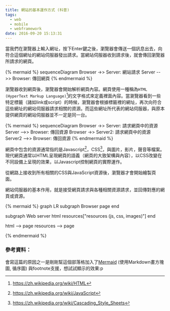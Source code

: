 ```yaml
---
title: 網站的基本運作方式 (科普)
tags:
  - web
  - mobile
  - webframework
date: 2016-09-20 15:13:31
---
```


當我們在瀏覽器上輸入網址，按下Enter鍵之後，瀏覽器會傳送一個訊息出去，向符合這個網址的網站伺服器發出請求。當網站伺服器收到請求後，就會傳回瀏覽器所請求的網頁。

{% mermaid %}
sequenceDiagram
  Browser ->> Server: 網站請求
  Server -->> Browser: 傳回網頁
{% endmermaid %}

瀏覽器收到網頁後，瀏覽器會開始解析網頁內容。網頁使用一種稱為`HTML (HyperText Markup Language)`[^1]的文字格式來定義裡面內容。當瀏覽器看到一些特定標籤（諸如link或script）的時候，瀏覽器會根據標籤裡的網址，再次向符合這些網址的網站伺服器請求相關的資源。而這些網址所代表的網站伺服器，與原本提供網頁的網站伺服器並不一定是同一台。

{% mermaid %}
sequenceDiagram
  Browser ->> Server: 請求網頁中的資源
  Server -->> Browser: 傳回資源
  Browser ->> Server2: 請求網頁中的資源
  Server2 -->> Browser: 傳回資源
{% endmermaid %}

網頁中包含的資源通常指的是Javascript[^2]，CSS[^3]，與圖片，影片，聲音等檔案。現代網頁通常以HTML呈現網頁的語義（網頁的大致架構與內容），以CSS改變在不同設備上呈現的效果，以Javascript控制網頁的實際運作。

從網路上接收到所有相關的CSS與JavaScript資源後，瀏覽器才會開始繪製頁面。

網站伺服器的基本作用，就是接受網頁請求與各種相關資源請求，並回傳對應的網頁或資源。

{% mermaid %}
graph LR
  subgraph Browser
    page
  end

  subgraph Web server
    html
    resources["resources (js, css, images)"]
  end

  html --> page
  resources --> page

{% endmermaid %}

### 參考資料：

會寫這篇的原因之一是剛剛幫這個部落格加入了[Mermaid](https://knsv.github.io/mermaid) (使用Markdown畫方塊圖, 循序圖) 與footnote支援，想試試顯示的效果:p

[^1]: https://zh.wikipedia.org/wiki/HTML
[^2]: https://zh.wikipedia.org/wiki/JavaScript
[^3]: https://zh.wikipedia.org/wiki/Cascading_Style_Sheets
